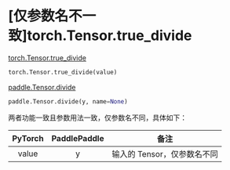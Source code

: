 # [仅参数名不一致]torch.Tensor.true_divide

[torch.Tensor.true_divide](https://pytorch.org/docs/1.13/generated/torch.Tensor.true_divide.html#torch.Tensor.true_divide)

```python
torch.Tensor.true_divide(value)
```

[paddle.Tensor.divide](https://www.paddlepaddle.org.cn/documentation/docs/zh/api/paddle/Tensor_cn.html#divide-y-name-none)

```python
paddle.Tensor.divide(y, name=None)
```

两者功能一致且参数用法一致，仅参数名不同，具体如下：

| PyTorch  | PaddlePaddle |               备注               |
| :------: | :----------: | :------------------------------: |
| value |      y       | 输入的 Tensor，仅参数名不同 |
